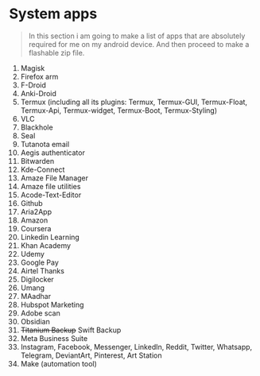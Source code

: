 # System apps

> In this section i am going to make a list of apps that are absolutely required for me on my android device. And then proceed to make a flashable zip file.

1. Magisk
2. Firefox arm
3. F-Droid
4. Anki-Droid
5. Termux (including all its plugins: Termux, Termux-GUI, Termux-Float, Termux-Api, Termux-widget, Termux-Boot, Termux-Styling)
6. VLC
7. Blackhole 
8. Seal
9. Tutanota email
10. Aegis authenticator 
11. Bitwarden
12. Kde-Connect
13. Amaze File Manager
14. Amaze file utilities
15. Acode-Text-Editor
16. Github
17. Aria2App
18. Amazon
19. Coursera
20. Linkedin Learning
21. Khan Academy
22. Udemy
23. Google Pay
24. Airtel Thanks
25. Digilocker
26. Umang
27. MAadhar
28. Hubspot Marketing
29. Adobe scan
30. Obsidian
31. ~~Titanium Backup~~  Swift Backup
32. Meta Business Suite
33. Instagram, Facebook, Messenger, LinkedIn, Reddit, Twitter, Whatsapp, Telegram, DeviantArt, Pinterest, Art Station
34. Make (automation tool)
